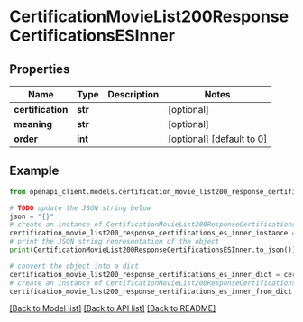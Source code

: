 # CertificationMovieList200ResponseCertificationsESInner


## Properties

Name | Type | Description | Notes
------------ | ------------- | ------------- | -------------
**certification** | **str** |  | [optional] 
**meaning** | **str** |  | [optional] 
**order** | **int** |  | [optional] [default to 0]

## Example

```python
from openapi_client.models.certification_movie_list200_response_certifications_es_inner import CertificationMovieList200ResponseCertificationsESInner

# TODO update the JSON string below
json = "{}"
# create an instance of CertificationMovieList200ResponseCertificationsESInner from a JSON string
certification_movie_list200_response_certifications_es_inner_instance = CertificationMovieList200ResponseCertificationsESInner.from_json(json)
# print the JSON string representation of the object
print(CertificationMovieList200ResponseCertificationsESInner.to_json())

# convert the object into a dict
certification_movie_list200_response_certifications_es_inner_dict = certification_movie_list200_response_certifications_es_inner_instance.to_dict()
# create an instance of CertificationMovieList200ResponseCertificationsESInner from a dict
certification_movie_list200_response_certifications_es_inner_from_dict = CertificationMovieList200ResponseCertificationsESInner.from_dict(certification_movie_list200_response_certifications_es_inner_dict)
```
[[Back to Model list]](../README.md#documentation-for-models) [[Back to API list]](../README.md#documentation-for-api-endpoints) [[Back to README]](../README.md)


